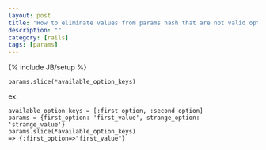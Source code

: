 ```yaml
---
layout: post
title: "How to eliminate values from params hash that are not valid option keys"
description: ""
category: [rails]
tags: [params]
---
```

{% include JB/setup %}


    params.slice(*available_option_keys)

ex.

    available_option_keys = [:first_option, :second_option]
    params = {first_option: 'first_value', strange_option: 'strange_value'}
    params.slice(*available_option_keys)
    => {:first_option=>"first_value"}

